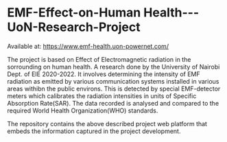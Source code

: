 # EMF-Effect-on-Human Health---UoN-Research-Project

Available at: https://www.emf-health.uon-powernet.com/

The project is based on Effect of Electromagnetic radiation in the sorrounding on human health.
A research done by the University of Nairobi Dept. of EIE 2020-2022. It involves determining the intensity of EMF radiation
as emitted by various communication systems installed in various areas withibn the public environs. This is detected by special
EMF-detector meters which calibrates the radiation intensities in units of Specific Absorption Rate(SAR). The data recorded is 
analysed and compared to the required World Health Organization(WHO) standards.

The repository contains the above described project web platform that embeds the information captured in 
the project development.

